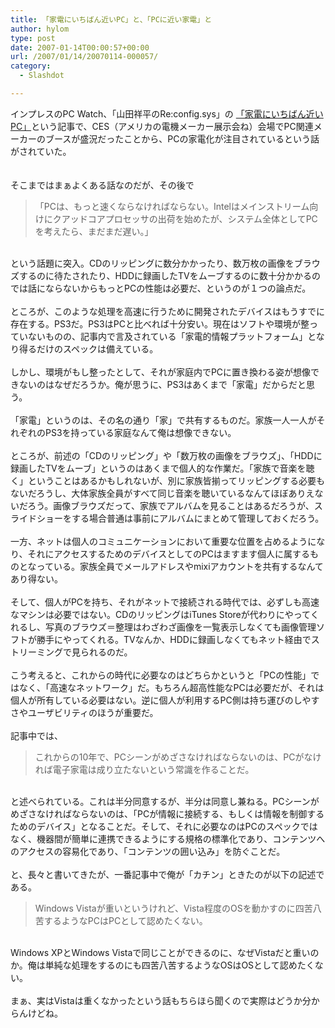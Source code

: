 ```yaml
---
title: 「家電にいちばん近いPC」と、「PCに近い家電」と
author: hylom
type: post
date: 2007-01-14T00:00:57+00:00
url: /2007/01/14/20070114-000057/
category:
  - Slashdot

---
```

インプレスのPC Watch、「山田祥平のRe:config.sys」の [「家電にいちばん近いPC」][1]という記事で、CES（アメリカの電機メーカー展示会ね）会場でPC関連メーカーのブースが盛況だったことから、PCの家電化が注目されているという話がされていた。  
</br>   
そこまではまぁよくある話なのだが、その後で</br> 

> <div>
>   「PCは、もっと速くならなければならない。Intelはメインストリーム向けにクアッドコアプロセッサの出荷を始めたが、システム全体としてPCを考えたら、まだまだ遅い。」
> </div>

</br>   
という話題に突入。CDのリッピングに数分かかったり、数万枚の画像をブラウズするのに待たされたり、HDDに録画したTVをムーブするのに数十分かかるのでは話にならないからもっとPCの性能は必要だ、というのが１つの論点だ。</br>  
</br>   
ところが、このような処理を高速に行うために開発されたデバイスはもうすでに存在する。PS3だ。PS3はPCと比べれば十分安い。現在はソフトや環境が整っていないものの、記事内で言及されている「家電的情報プラットフォーム」となり得るだけのスペックは備えている。</br>  
</br>   
しかし、環境がもし整ったとして、それが家庭内でPCに置き換わる姿が想像できないのはなぜだろうか。俺が思うに、PS3はあくまで「家電」だからだと思う。</br>  
</br>   
「家電」というのは、その名の通り「家」で共有するものだ。家族一人一人がそれぞれのPS3を持っている家庭なんて俺は想像できない。</br>  
</br>   
ところが、前述の「CDのリッピング」や「数万枚の画像をブラウズ」、「HDDに録画したTVをムーブ」というのはあくまで個人的な作業だ。「家族で音楽を聴く」ということはあるかもしれないが、別に家族皆揃ってリッピングする必要もないだろうし、大体家族全員がすべて同じ音楽を聴いているなんてほぼありえないだろう。画像ブラウズだって、家族でアルバムを見ることはあるだろうが、スライドショーをする場合普通は事前にアルバムにまとめて管理しておくだろう。</br>  
</br>   
一方、ネットは個人のコミュニケーションにおいて重要な位置を占めるようになり、それにアクセスするためのデバイスとしてのPCはますます個人に属するものとなっている。家族全員でメールアドレスやmixiアカウントを共有するなんてあり得ない。</br>  
</br>   
そして、個人がPCを持ち、それがネットで接続される時代では、必ずしも高速なマシンは必要ではない。CDのリッピングはiTunes Storeが代わりにやってくれるし、写真のブラウズ＝整理はわざわざ画像を一覧表示しなくても画像管理ソフトが勝手にやってくれる。TVなんか、HDDに録画しなくてもネット経由でストリーミングで見られるのだ。</br>  
</br>   
こう考えると、これからの時代に必要なのはどちらかというと「PCの性能」ではなく、「高速なネットワーク」だ。もちろん超高性能なPCは必要だが、それは個人が所有している必要はない。逆に個人が利用するPC側は持ち運びのしやすさやユーザビリティのほうが重要だ。</br>  
</br>   
記事中では、</br> 

> <div>
>   これからの10年で、PCシーンがめざさなければならないのは、PCがなければ電子家電は成り立たないという常識を作ることだ。
> </div>

</br>   
と述べられている。これは半分同意するが、半分は同意し兼ねる。PCシーンがめざさなければならないのは、「PCが情報に接続する、もしくは情報を制御するためのデバイス」となることだ。そして、それに必要なのはPCのスペックではなく、機器間が簡単に連携できるようにする規格の標準化であり、コンテンツへのアクセスの容易化であり、「コンテンツの囲い込み」を防ぐことだ。</br>  
</br>   
と、長々と書いてきたが、一番記事中で俺が「カチン」ときたのが以下の記述である。</br> 

> <div>
>   Windows Vistaが重いというけれど、Vista程度のOSを動かすのに四苦八苦するようなPCはPCとして認めたくない。
> </div>

</br>   
Windows XPとWindows Vistaで同じことができるのに、なぜVistaだと重いのか。俺は単純な処理をするのにも四苦八苦するようなOSはOSとして認めたくない。</br>  
</br>   
まぁ、実はVistaは重くなかったという話もちらほら聞くので実際はどうか分からんけどね。</br>  
</br>

 [1]: http://pc.watch.impress.co.jp/docs/2007/0112/config141.htm
